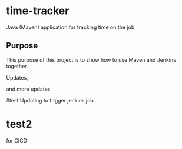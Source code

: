 # time-tracker
Java (Maven) application for tracking time on the job

## Purpose

This purpose of this project is to show how to use Maven and Jenkins together.

Updates, 

and more updates

#test 
Updating to trigger jenkins job

# test2
for CICD
